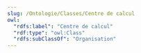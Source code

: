 ```yaml
---
slug: /Ontologie/Classes/Centre de calcul
owl:
  "rdfs:label": "Centre de calcul"
  "rdf:type": "owl:Class"
  "rdfs:subClassOf": "Organisation"
---
```


<OntologyTable frontMatter={frontMatter}/>
